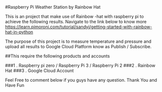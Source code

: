 #Raspberry Pi Weather Station by Rainbow Hat

This is an project that make use of Rainbow -hat with raspberry pi to achieve the following results. 
Navigate to the link below to know more
https://learn.pimoroni.com/tutorial/sandyj/getting-started-with-rainbow-hat-in-python


The purpose of this project is to measure temperature and pressure and upload all results to Google Cloud Platform know as Publish / Subscribe.

##This require the following products and accounts

###1 . Raspberry pi zero / Raspberry Pi 3 / Raspberry Pi 2
###2 . Rainbow Hat 
###3 . Google Cloud Account

Feel Free to comment below if you guys have any question. Thank You and Have Fun
